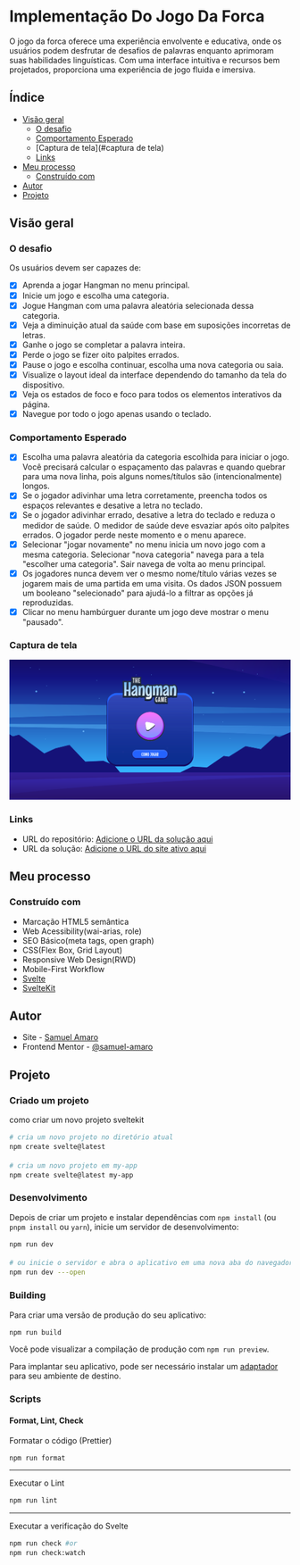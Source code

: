 # Implementação Do Jogo Da Forca

O jogo da forca oferece uma experiência envolvente e educativa, onde os usuários podem desfrutar de desafios de palavras enquanto aprimoram suas habilidades linguísticas. Com uma interface intuitiva e recursos bem projetados, proporciona uma experiência de jogo fluida e imersiva.

## Índice

- [Visão geral](#visão-geral)
  - [O desafio](#o-desafio)
  - [Comportamento Esperado](#comportamento-esperado)
  - [Captura de tela](#captura de tela)
  - [Links](#links)
- [Meu processo](#meu-processo)
  - [Construído com](#construído-com)
- [Autor](#autor)
- [Projeto](#projeto)

## Visão geral

### O desafio

Os usuários devem ser capazes de:

- [x] Aprenda a jogar Hangman no menu principal.
- [x] Inicie um jogo e escolha uma categoria.
- [x] Jogue Hangman com uma palavra aleatória selecionada dessa categoria.
- [x] Veja a diminuição atual da saúde com base em suposições incorretas de letras.
- [x] Ganhe o jogo se completar a palavra inteira.
- [x] Perde o jogo se fizer oito palpites errados.
- [x] Pause o jogo e escolha continuar, escolha uma nova categoria ou saia.
- [x] Visualize o layout ideal da interface dependendo do tamanho da tela do dispositivo.
- [x] Veja os estados de foco e foco para todos os elementos interativos da página.
- [x] Navegue por todo o jogo apenas usando o teclado.

### Comportamento Esperado

- [x] Escolha uma palavra aleatória da categoria escolhida para iniciar o jogo. Você precisará calcular o espaçamento das palavras e quando quebrar para uma nova linha, pois alguns nomes/títulos são (intencionalmente) longos.
- [x] Se o jogador adivinhar uma letra corretamente, preencha todos os espaços relevantes e desative a letra no teclado.
- [x] Se o jogador adivinhar errado, desative a letra do teclado e reduza o medidor de saúde. O medidor de saúde deve esvaziar após oito palpites errados. O jogador perde neste momento e o menu aparece.
- [x] Selecionar "jogar novamente" no menu inicia um novo jogo com a mesma categoria. Selecionar "nova categoria" navega para a tela "escolher uma categoria". Sair navega de volta ao menu principal.
- [x] Os jogadores nunca devem ver o mesmo nome/título várias vezes se jogarem mais de uma partida em uma visita. Os dados JSON possuem um booleano "selecionado" para ajudá-lo a filtrar as opções já reproduzidas.
- [x] Clicar no menu hambúrguer durante um jogo deve mostrar o menu "pausado".

### Captura de tela

![](./static/assets/images/result-desktop.png)

### Links

- URL do repositório: [Adicione o URL da solução aqui](https://your-solution-url.com)
- URL da solução: [Adicione o URL do site ativo aqui](https://your-live-site-url.com)

## Meu processo

### Construído com

- Marcação HTML5 semântica
- Web Acessibility(wai-arias, role)
- SEO Básico(meta tags, open graph)
- CSS(Flex Box, Grid Layout)
- Responsive Web Design(RWD)
- Mobile-First Workflow
- [Svelte](https://svelte.dev/docs/introduction)
- [SvelteKit](https://kit.svelte.dev/docs/introduction)

## Autor

- Site - [Samuel Amaro](https://meu-portfolio-topaz-alpha.vercel.app/)
- Frontend Mentor - [@samuel-amaro](https://www.frontendmentor.io/profile/samuel-amaro)

## Projeto

### Criado um projeto

como criar um novo projeto sveltekit

```bash
# cria um novo projeto no diretório atual
npm create svelte@latest

# cria um novo projeto em my-app
npm create svelte@latest my-app
```

### Desenvolvimento

Depois de criar um projeto e instalar dependências com `npm install` (ou `pnpm install` ou `yarn`), inicie um servidor de desenvolvimento:

```bash
npm run dev

# ou inicie o servidor e abra o aplicativo em uma nova aba do navegador
npm run dev ---open
```

### Building

Para criar uma versão de produção do seu aplicativo:

```bash
npm run build
```

Você pode visualizar a compilação de produção com `npm run preview`.

Para implantar seu aplicativo, pode ser necessário instalar um [adaptador](https://kit.svelte.dev/docs/adapters) para seu ambiente de destino.

### Scripts

#### Format, Lint, Check

Formatar o código (Prettier)

```bash
npm run format
```

---

Executar o Lint

```bash
npm run lint
```

---

Executar a verificação do Svelte

```bash
npm run check #or
npm run check:watch
```
